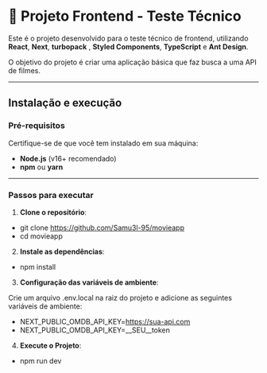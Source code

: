 # 🚀 Projeto Frontend - Teste Técnico

Este é o projeto desenvolvido para o teste técnico de frontend, utilizando **React**, **Next**, **turbopack** ,  **Styled Components**,   **TypeScript** e **Ant Design**. 

O objetivo do projeto é criar uma aplicação básica que faz busca a uma API de filmes.

---

## Instalação e execução

### Pré-requisitos

Certifique-se de que você tem instalado em sua máquina:
- **Node.js** (v16+ recomendado)
- **npm** ou **yarn**

---

### Passos para executar

1. **Clone o repositório**:
 
 - git clone https://github.com/Samu3l-95/movieapp
 - cd movieapp

2. **Instale as dependências**:
 
  - npm install 

3. **Configuração das variáveis de ambiente**:
 

Crie um arquivo .env.local na raiz do projeto e adicione as seguintes variáveis de ambiente:


  - NEXT_PUBLIC_OMDB_API_KEY=https://sua-api.com 
  - NEXT_PUBLIC_OMDB_API_KEY=__SEU__token  

4. **Execute o Projeto**:
 
  - npm run dev    
